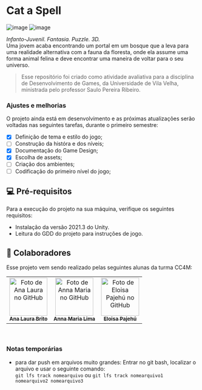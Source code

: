 # Cat a Spell  

![image](https://img.shields.io/badge/C%23-239120?style=for-the-badge&logo=c-sharp&logoColor=white)
![image](https://img.shields.io/badge/Unity-100000?style=for-the-badge&logo=unity&logoColor=white)

_Infanto-Juvenil. Fantasia. Puzzle. 3D._ </br>
Uma jovem acaba encontrando um portal em um bosque que a leva para uma realidade alternativa com a fauna da floresta, onde ela assume uma forma animal felina e deve encontrar uma maneira de voltar para o seu universo.

> Esse repositório foi criado como atividade avaliativa para a disciplina de Desenvolvimento de Games, da Universidade de Vila Velha, ministrada pelo professor Saulo Pereira Ribeiro.

### Ajustes e melhorias

O projeto ainda está em desenvolvimento e as próximas atualizações serão voltadas nas seguintes tarefas, durante o primeiro semestre:

- [x] Definição de tema e estilo do jogo;
- [ ] Construção da históra e dos níveis;
- [x] Documentação do Game Design;
- [x] Escolha de assets;
- [ ] Criação dos ambientes;
- [ ] Codificação do primeiro nível do jogo;

## 💻 Pré-requisitos

Para a execução do projeto na sua máquina, verifique os seguintes requisitos:

- Instalação da versão 2021.3 do Unity.
- Leitura do GDD do projeto para instruções de jogo.

## 🤝 Colaboradores

Esse projeto vem sendo realizado pelas seguintes alunas da turma CC4M:

<table>
  <tr>
    <td align="center">
      <a href="#" title="analaurabrito">
        <img src="https://avatars.githubusercontent.com/u/111578898" width="100px;" alt="Foto de Ana Laura no GitHub"/><br>
        <sub>
          <b>Ana Laura Brito</b>
        </sub>
      </a>
    </td>
    <td align="center">
      <a href="#" title="Annmochii">
        <img src="https://avatars.githubusercontent.com/u/87787347" width="100px;" alt="Foto de Anna Maria no GitHub"/><br>
        <sub>
          <b>Anna Maria Lima</b>
        </sub>
      </a>
    </td>
    <td align="center">
      <a href="#" title="eloisapsl">
        <img src="https://avatars.githubusercontent.com/u/111752882" width="100px;" alt="Foto de Eloisa Pajehú no GitHub"/><br>
        <sub>
          <b>Eloisa Pajehú</b>
        </sub>
      </a>
    </td>
  </tr>
</table>
</br>

### Notas temporárias

- para dar push em arquivos muito grandes:
  Entrar no git bash, localizar o arquivo e usar o seguinte comando:  
  `git lfs track nomearquivo` ou `git lfs track nomearquivo1 nomearquivo2 nomearquivo3`

